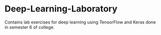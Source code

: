 # Deep-Learning-Laboratory
Contains lab exercises for deep learning using TensorFlow and Keras done in semester 6 of college.
